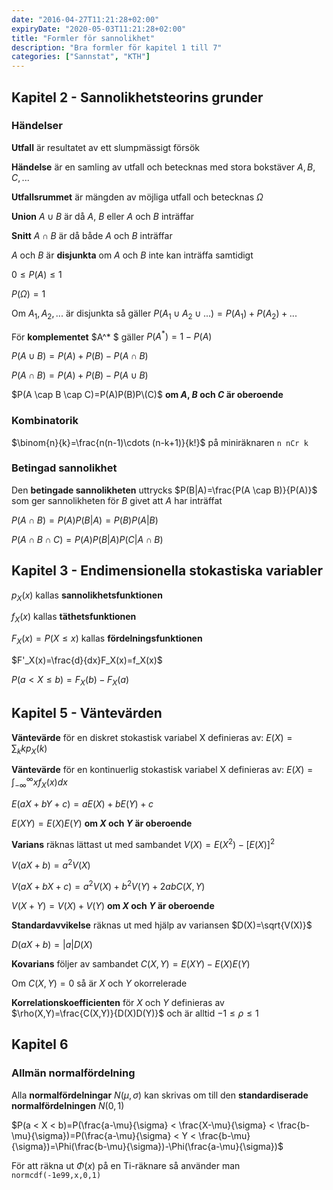 ```yaml
---
date: "2016-04-27T11:21:28+02:00"
expiryDate: "2020-05-03T11:21:28+02:00"
title: "Formler för sannolikhet"
description: "Bra formler för kapitel 1 till 7"
categories: ["Sannstat", "KTH"]
---
```


## Kapitel 2 - Sannolikhetsteorins grunder

### Händelser

**Utfall** är resultatet av ett slumpmässigt försök

**Händelse** är en samling av utfall och betecknas med stora bokstäver $A, B, C,...$

**Utfallsrummet** är mängden av möjliga utfall och betecknas $\Omega$

**Union** $A \cup B$ är då $A$, $B$ eller $A$ och $B$ inträffar

**Snitt** $A \cap B$ är då både $A$ och $B$ inträffar

$A$ och $B$ är **disjunkta** om $A$ och $B$ inte kan inträffa samtidigt

$0 \leq P(A) \leq 1$

$P(\Omega)=1$

Om $A_1, A_2,...$ är disjunkta så gäller $P(A_1 \cup A_2 \cup ...)=P(A_1)+P(A_2)+...$

För **komplementet** $A^* $ gäller $P(A^*)=1-P(A)$

$P(A \cup B)=P(A)+P(B)-P(A \cap B)$

$P(A \cap B)=P(A)+P(B)-P(A \cup B)$

$P(A \cap B \cap C)=P(A)P(B)P\(C)$ **om $A$, $B$ och $C$ är oberoende**

### Kombinatorik

$\binom{n}{k}=\frac{n(n-1)\cdots (n-k+1)}{k!}$ på miniräknaren `n nCr k`

### Betingad sannolikhet

Den **betingade sannolikheten** uttrycks $P(B|A)=\frac{P(A \cap B)}{P(A)}$ som ger sannolikheten för $B$ givet att $A$ har inträffat

$P(A \cap B)=P(A)P(B|A)=P(B)P(A|B)$

$P(A \cap B \cap C)=P(A)P(B|A)P(C|A \cap B)$

## Kapitel 3 - Endimensionella stokastiska variabler

$p_X(x)$ kallas **sannolikhetsfunktionen**

$f_X(x)$ kallas **täthetsfunktionen**

$F_X(x)=P(X \leq x)$ kallas **fördelningsfunktionen**

$F'_X(x)=\frac{d}{dx}F_X(x)=f_X(x)$

$P(a < X \leq b)=F_X(b)-F_X(a)$

## Kapitel 5 - Väntevärden

**Väntevärde** för en diskret stokastisk variabel X definieras av:
$E(X)=\sum_{k} kp_X(k)$

**Väntevärde** för en kontinuerlig stokastisk variabel X definieras av:
$E(X)=\int_{-\infty}^{\infty} xf_X(x) dx$

$E(aX+bY+c)=aE(X)+bE(Y)+c$

$E(XY)=E(X)E(Y)$ **om $X$ och $Y$ är oberoende**

**Varians** räknas lättast ut med sambandet
$V(X)=E(X^2)-[E(X)]^2$

$V(aX+b)=a^2V(X)$

$V(aX+bX+c)=a^2V(X)+b^2V(Y)+2abC(X,Y)$

$V(X+Y)=V(X)+V(Y)$ **om $X$ och $Y$ är oberoende**

**Standardavvikelse** räknas ut med hjälp av variansen
$D(X)=\sqrt{V(X)}$

$D(aX+b)=|a|D(X)$

**Kovarians** följer av sambandet
$C(X,Y)=E(XY)-E(X)E(Y)$

Om $C(X,Y)=0$ så är $X$ och $Y$ okorrelerade

**Korrelationskoefficienten** för $X$ och $Y$ definieras av
$\rho(X,Y)=\frac{C(X,Y)}{D(X)D(Y)}$ och är alltid $-1 \leq \rho \leq 1$

## Kapitel 6

### Allmän normalfördelning

Alla **normalfördelningar** $N(\mu, \sigma)$ kan skrivas om till den **standardiserade normalfördelningen** $N(0,1)$

$P(a < X < b)=P(\frac{a-\mu}{\sigma} < \frac{X-\mu}{\sigma} < \frac{b-\mu}{\sigma})=P(\frac{a-\mu}{\sigma} < Y < \frac{b-\mu}{\sigma})=\Phi(\frac{b-\mu}{\sigma})-\Phi(\frac{a-\mu}{\sigma})$

För att räkna ut $\Phi(x)$ på en Ti-räknare så använder man `normcdf(-1e99,x,0,1)`
